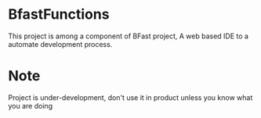 # BfastFunctions

This project is among a component of BFast project, A web based IDE to a automate development
process. 

# Note

Project is under-development, don't use it in product unless you know what you are doing